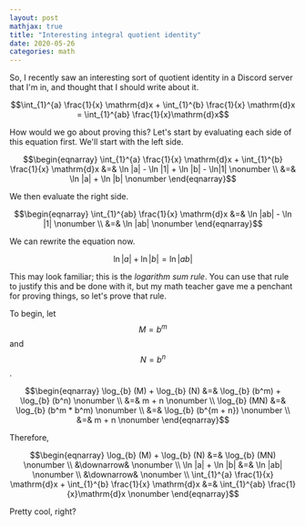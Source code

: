 ```yaml
---
layout: post
mathjax: true
title: "Interesting integral quotient identity"
date: 2020-05-26
categories: math
---
```


So, I recently saw an interesting sort of quotient identity in a Discord server that I'm in, and thought that I should write about it.

$$\int_{1}^{a} \frac{1}{x} \mathrm{d}x + \int_{1}^{b} \frac{1}{x} \mathrm{d}x = \int_{1}^{ab} \frac{1}{x}\mathrm{d}x$$

How would we go about proving this? Let's start by evaluating each side of this equation first. We'll start with the left side.

$$\begin{eqnarray}
\int_{1}^{a} \frac{1}{x} \mathrm{d}x + \int_{1}^{b} \frac{1}{x} \mathrm{d}x &=& \ln |a| - \ln |1| + \ln |b| - \ln|1| \nonumber \\
&=& \ln |a| + \ln |b| \nonumber
\end{eqnarray}$$

We then evaluate the right side.

$$\begin{eqnarray}
\int_{1}^{ab} \frac{1}{x} \mathrm{d}x &=& \ln |ab| - \ln |1| \nonumber \\
&=& \ln |ab| \nonumber
\end{eqnarray}$$

We can rewrite the equation now.

$$\ln |a| + \ln |b| = \ln |ab|$$

This may look familiar; this is the *logarithm sum rule*. You can use that rule to justify this and be done with it, but my math teacher gave me a penchant for proving things, so let's prove that rule.

To begin, let $$M = b^m$$ and $$N = b^n$$.

$$\begin{eqnarray}
\log_{b} (M) + \log_{b} (N) &=& \log_{b} (b^m) + \log_{b} (b^n) \nonumber \\
    &=& m + n \nonumber \\
\log_{b} (MN) &=& \log_{b} (b^m * b^m) \nonumber \\
    &=& \log_{b} (b^{m + n}) \nonumber \\
    &=& m + n \nonumber
\end{eqnarray}$$

Therefore,

$$\begin{eqnarray}
\log_{b} (M) + \log_{b} (N) &=& \log_{b} (MN) \nonumber \\
&\downarrow& \nonumber \\
\ln |a| + \ln |b| &=& \ln |ab| \nonumber \\
&\downarrow& \nonumber \\
\int_{1}^{a} \frac{1}{x} \mathrm{d}x + \int_{1}^{b} \frac{1}{x} \mathrm{d}x &=& \int_{1}^{ab} \frac{1}{x}\mathrm{d}x \nonumber
\end{eqnarray}$$

Pretty cool, right?
